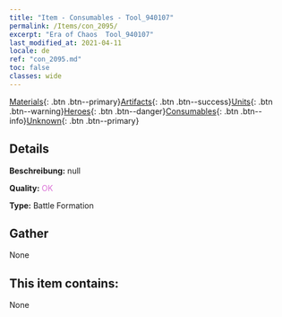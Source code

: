 ```yaml
---
title: "Item - Consumables - Tool_940107"
permalink: /Items/con_2095/
excerpt: "Era of Chaos  Tool_940107"
last_modified_at: 2021-04-11
locale: de
ref: "con_2095.md"
toc: false
classes: wide
---
```

 [Materials](/de/Items/){: .btn .btn--primary}[Artifacts](/de/Items/Artifacts/){: .btn .btn--success}[Units](/de/Items/Units/){: .btn .btn--warning}[Heroes](/de/Items/Heroes/){: .btn .btn--danger}[Consumables](/de/Items/Consumables/){: .btn .btn--info}[Unknown](/de/Items/Unknown/){: .btn .btn--primary}

## Details
 **Beschreibung:** null

 **Quality:** <span style="color: #DA70D6">OK</span>

 **Type:** Battle Formation

## Gather

  None

## This item contains:

  None

